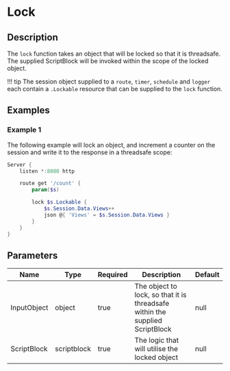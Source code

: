 # Lock

## Description

The `lock` function takes an object that will be locked so that it is threadsafe. The supplied ScriptBlock will be invoked within the scope of the locked object.

!!! tip
    The session object supplied to a `route`, `timer`, `schedule` and `logger` each contain a `.Lockable` resource that can be supplied to the `lock` function.

## Examples

### Example 1

The following example will lock an object, and increment a counter on the session and write it to the response in a threadsafe scope:

```powershell
Server {
    listen *:8080 http

    route get '/count' {
        param($s)

        lock $s.Lockable {
            $s.Session.Data.Views++
            json @{ 'Views' = $s.Session.Data.Views }
        }
    }
}
```

## Parameters

| Name | Type | Required | Description | Default |
| ---- | ---- | -------- | ----------- | ------- |
| InputObject | object | true | The object to lock, so that it is threadsafe within the supplied ScriptBlock | null |
| ScriptBlock | scriptblock | true | The logic that will utilise the locked object | null |
